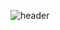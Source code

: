 ![header](https://capsule-render.vercel.app/api?type=waving&color=282a36&height=200&section=header&text=CVE%20Zeroday&fontSize=70&fontColor=f8f8f2&fontAlignY=40)
